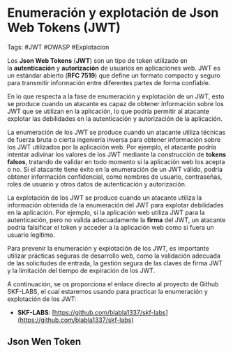 # Enumeración y explotación de Json Web Tokens (JWT)

Tags: #JWT #OWASP #Explotacion 

Los **Json Web Tokens** (**JWT**) son un tipo de token utilizado en la **autenticación** y **autorización** de usuarios en aplicaciones web. JWT es un estándar abierto (**RFC 7519**) que define un formato compacto y seguro para transmitir información entre diferentes partes de forma confiable.

En lo que respecta a la fase de enumeración y explotación de un JWT, esto se produce cuando un atacante es capaz de obtener información sobre los JWT que se utilizan en la aplicación, lo que podría permitir al atacante explotar las debilidades en la autenticación y autorización de la aplicación.

La enumeración de los JWT se produce cuando un atacante utiliza técnicas de fuerza bruta o cierta ingeniería inversa para obtener información sobre los JWT utilizados por la aplicación web. Por ejemplo, el atacante podría intentar adivinar los valores de los JWT mediante la construcción de **tokens falsos**, tratando de validar en todo momento si la aplicación web los acepta o no. Si el atacante tiene éxito en la enumeración de un JWT válido, podría obtener información confidencial, como nombres de usuario, contraseñas, roles de usuario y otros datos de autenticación y autorización.

La explotación de los JWT se produce cuando un atacante utiliza la información obtenida de la enumeración del JWT para explotar debilidades en la aplicación. Por ejemplo, si la aplicación web utiliza JWT para la autenticación, pero no valida adecuadamente la **firma** del JWT, un atacante podría falsificar el token y acceder a la aplicación web como si fuera un usuario legítimo.

Para prevenir la enumeración y explotación de los JWT, es importante utilizar prácticas seguras de desarrollo web, como la validación adecuada de las solicitudes de entrada, la gestión segura de las claves de firma JWT y la limitación del tiempo de expiración de los JWT.

A continuación, se os proporciona el enlace directo al proyecto de Github SKF-LABS, el cual estaremos usando para practicar la enumeración y explotación de los JWT:

-   **SKF-LABS**: [https://github.com/blabla1337/skf-labs](https://github.com/blabla1337/skf-labs)


## Json Wen Token 

